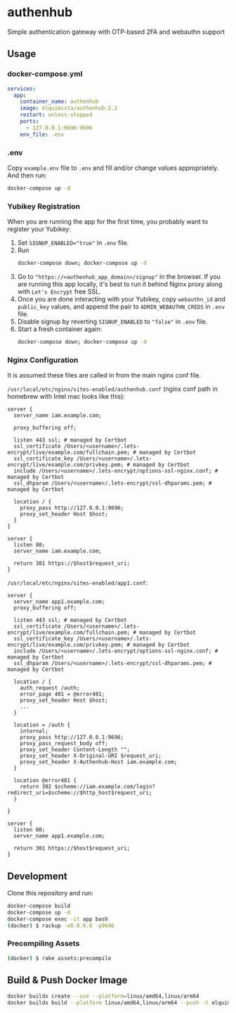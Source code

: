 # authenhub
Simple authentication gateway with OTP-based 2FA and webauthn support

## Usage

### docker-compose.yml
```yaml
services:
  app:
    container_name: authenhub
    image: elquimista/authenhub:2.2
    restart: unless-stopped
    ports:
      - 127.0.0.1:9696:9696
    env_file: .env
```

### .env
Copy `example.env` file to `.env` and fill and/or change values appropriately. And then run:
```sh
docker-compose up -d
```

### Yubikey Registration
When you are running the app for the first time, you probably want to register your Yubikey:
1. Set `SIGNUP_ENABLED="true"` in `.env` file.
1. Run
   ```sh
   docker-compose down; docker-compose up -d
   ```
1. Go to `"https://<authenhub_app_domain>/signup"` in the browser. If you are running this app locally, it's best to run it behind Nginx proxy along with `Let's Encrypt` free SSL.
1. Once you are done interacting with your Yubikey, copy `webauthn_id` and `public_key` values, and append the pair to `ADMIN_WEBAUTHN_CREDS` in `.env` file.
1. Disable signup by reverting `SIGNUP_ENABLED` to `"false"` in `.env` file.
1. Start a fresh container again:
   ```sh
   docker-compose down; docker-compose up -d
   ```

### Nginx Configuration
It is assumed these files are called in from the main nginx conf file.

`/usr/local/etc/nginx/sites-enabled/authenhub.conf` (nginx conf path in homebrew with Intel mac looks like this):
```nginx
server {
  server_name iam.example.com;

  proxy_buffering off;

  listen 443 ssl; # managed by Certbot
  ssl_certificate /Users/<username>/.lets-encrypt/live/example.com/fullchain.pem; # managed by Certbot
  ssl_certificate_key /Users/<username>/.lets-encrypt/live/example.com/privkey.pem; # managed by Certbot
  include /Users/<username>/.lets-encrypt/options-ssl-nginx.conf; # managed by Certbot
  ssl_dhparam /Users/<username>/.lets-encrypt/ssl-dhparams.pem; # managed by Certbot

  location / {
    proxy_pass http://127.0.0.1:9696;
    proxy_set_header Host $host;
  }
}

server {
  listen 80;
  server_name iam.example.com;

  return 301 https://$host$request_uri;
}
```

`/usr/local/etc/nginx/sites-enabled/app1.conf`:
```nginx
server {
  server_name app1.example.com;
  proxy_buffering off;

  listen 443 ssl; # managed by Certbot
  ssl_certificate /Users/<username>/.lets-encrypt/live/example.com/fullchain.pem; # managed by Certbot
  ssl_certificate_key /Users/<username>/.lets-encrypt/live/example.com/privkey.pem; # managed by Certbot
  include /Users/<username>/.lets-encrypt/options-ssl-nginx.conf; # managed by Certbot
  ssl_dhparam /Users/<username>/.lets-encrypt/ssl-dhparams.pem; # managed by Certbot

  location / {
    auth_request /auth;
    error_page 401 = @error401;
    proxy_set_header Host $host;
    ...
  }

  location = /auth {
    internal;
    proxy_pass http://127.0.0.1:9696;
    proxy_pass_request_body off;
    proxy_set_header Content-Length "";
    proxy_set_header X-Original-URI $request_uri;
    proxy_set_header X-Authenhub-Host iam.example.com;
  }

  location @error401 {
    return 302 $scheme://iam.example.com/login?redirect_uri=$scheme://$http_host$request_uri;
  }

}

server {
  listen 80;
  server_name app1.example.com;

  return 301 https://$host$request_uri;
}
```

## Development

Clone this repository and run:
```sh
docker-compose build
docker-compose up -d
docker-compose exec -it app bash
(docker) $ rackup -o0.0.0.0 -p9696
```

### Precompiling Assets
```sh
(docker) $ rake assets:precompile
```

## Build & Push Docker Image
```sh
docker buildx create --use --platform=linux/amd64,linux/arm64
docker buildx build --platform linux/amd64,linux/arm64 --push -t elquimista/authenhub:latest .
```
